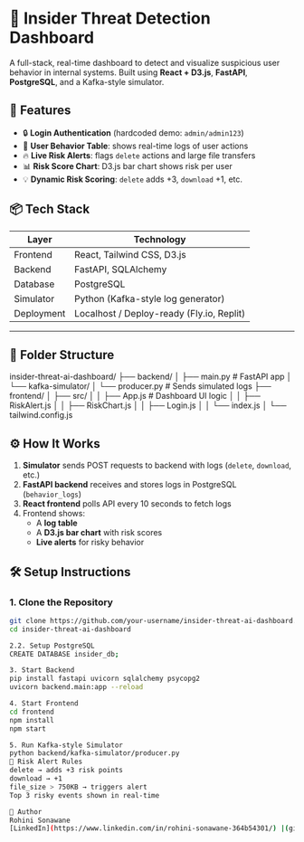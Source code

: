 # 🔐 Insider Threat Detection Dashboard

A full-stack, real-time dashboard to detect and visualize suspicious user behavior in internal systems. Built using **React + D3.js**, **FastAPI**, **PostgreSQL**, and a Kafka-style simulator.

## 🚀 Features

- 🔒 **Login Authentication** (hardcoded demo: `admin/admin123`)
- 📝 **User Behavior Table**: shows real-time logs of user actions
- 🔥 **Live Risk Alerts**: flags `delete` actions and large file transfers
- 📊 **Risk Score Chart**: D3.js bar chart shows risk per user
- 💡 **Dynamic Risk Scoring**: `delete` adds +3, `download` +1, etc.

## 📦 Tech Stack

| Layer       | Technology               |
|-------------|---------------------------|
| Frontend    | React, Tailwind CSS, D3.js |
| Backend     | FastAPI, SQLAlchemy       |
| Database    | PostgreSQL                |
| Simulator   | Python (Kafka-style log generator) |
| Deployment  | Localhost / Deploy-ready (Fly.io, Replit) |

---

## 📂 Folder Structure

insider-threat-ai-dashboard/
├── backend/
│ ├── main.py # FastAPI app
│ └── kafka-simulator/
│ └── producer.py # Sends simulated logs
├── frontend/
│ ├── src/
│ │ ├── App.js # Dashboard UI logic
│ │ ├── RiskAlert.js
│ │ ├── RiskChart.js
│ │ ├── Login.js
│ │ └── index.js
│ └── tailwind.config.js


## ⚙️ How It Works

1. **Simulator** sends POST requests to backend with logs (`delete`, `download`, etc.)
2. **FastAPI backend** receives and stores logs in PostgreSQL (`behavior_logs`)
3. **React frontend** polls API every 10 seconds to fetch logs
4. Frontend shows:
   - A **log table**
   - A **D3.js bar chart** with risk scores
   - **Live alerts** for risky behavior

## 🛠️ Setup Instructions

### 1. Clone the Repository
```bash
git clone https://github.com/your-username/insider-threat-ai-dashboard.git
cd insider-threat-ai-dashboard

2.2. Setup PostgreSQL
CREATE DATABASE insider_db;

3. Start Backend
pip install fastapi uvicorn sqlalchemy psycopg2
uvicorn backend.main:app --reload

4. Start Frontend
cd frontend
npm install
npm start

5. Run Kafka-style Simulator
python backend/kafka-simulator/producer.py
🧪 Risk Alert Rules
delete → adds +3 risk points
download → +1
file_size > 750KB → triggers alert
Top 3 risky events shown in real-time

🙌 Author
Rohini Sonawane
[LinkedIn](https://www.linkedin.com/in/rohini-sonawane-364b54301/) |(github)https://github.com/ROHINI177/insider-threat-ai-dashboard/edit/main/README.md

